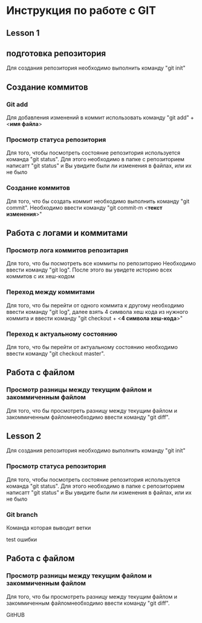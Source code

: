 # Инструкция по работе с GIT
## Lesson 1
## подготовка репозитория
Для создания репозитория необходимо выполнить команду "git init" 

## Создание коммитов
### Git add
Для добавления изменений в коммит использовать команду "git add" + <**имя файла**>

### Просмотр статуса репозитория
Для того, чтобы посмотреть состояние репозитория используется команда "git status". Для этого необходимо в папке с репозиторием написатт "git status" и Вы увидите были ли изменения в файлах, или их не было

### Создание коммитов
Для того, что бы создать коммит необходимо выполнить команду "git commit". Необходимо ввести команду "git commit-m <**текст изменения**>"


## Работа с логами и  коммитами

### Просмотр лога коммитов репозитария
Для того, что бы посмотреть все коммиты по репозиторию Необходимо ввести команду "git log". После этого вы увидете историю всех коммитов с их хеш-кодом

### Переход между коммитами
Для того, что бы перейти от одного коммита к другому необходимо ввести команду "git log", далее взять 4 символа хеш кода из нужного коммита и ввести команду "git checkout + <**4 символа хеш-кода**>"

### Переход к актуальному состоянию
Для того, что бы перейти от актуальному состоянию необходимо ввести команду "git checkout master". 

## Работа с файлом

### Просмотр разницы между текущим файлом и закоммиченным файлом
Для того, что бы просмотреть разницу между текущим файлом и закоммиченным файломнеобходимо ввести команду "git diff". 

## Lesson 2

Для создания репозитория необходимо выполнить команду "git init" 

### Просмотр статуса репозитория
Для того, чтобы посмотреть состояние репозитория используется команда "git status". Для этого необходимо в папке с репозиторием написатт "git status" и Вы увидите были ли изменения в файлах, или их не было
### Git branch
Команда которая выводит ветки


test ошибки

## Работа с файлом

### Просмотр разницы между текущим файлом и закоммиченным файлом
Для того, что бы просмотреть разницу между текущим файлом и закоммиченным файломнеобходимо ввести команду "git diff". 

GitHUB
